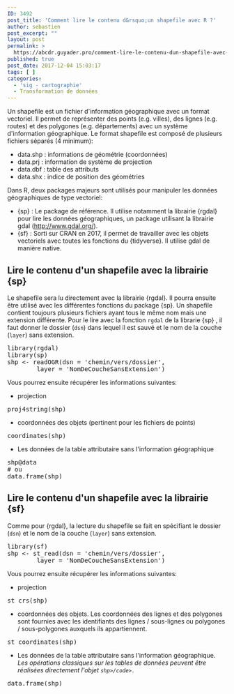 ```yaml
---
ID: 3492
post_title: 'Comment lire le contenu d&rsquo;un shapefile avec R ?'
author: sebastien
post_excerpt: ""
layout: post
permalink: >
  https://abcdr.guyader.pro/comment-lire-le-contenu-dun-shapefile-avec-r/
published: true
post_date: 2017-12-04 15:03:17
tags: [ ]
categories:
  - 'sig - cartographie'
  - Transformation de données
---
```

Un shapefile est un fichier d'information géographique avec un format vectoriel. Il permet de représenter des points (e.g. villes), des lignes (e.g. routes) et des polygones (e.g. départements) avec un système d'information géographique. Le format shapefile est composé de plusieurs fichiers séparés (4 minimum):
<ul>
 	<li>data.shp : informations de géométrie (coordonnées)</li>
 	<li>data.prj : information de système de projection</li>
 	<li>data.dbf : table des attributs</li>
 	<li>data.shx : indice de position des géométries</li>
</ul>
Dans R, deux packages majeurs sont utilisés pour manipuler les données géographiques de type vectoriel:
<ul>
 	<li>{sp} : Le package de référence. Il utilise notamment la librairie {rgdal} pour lire les données géographiques, un package utilisant la librairie gdal (<a href="http://www.gdal.org/">http://www.gdal.org/</a>).</li>
 	<li>{sf} : Sorti sur CRAN en 2017, il permet de travailler avec les objets vectoriels avec toutes les fonctions du {tidyverse}. Il utilise gdal de manière native.</li>
</ul>
<h2>Lire le contenu d'un shapefile avec la librairie {sp}</h2>
Le shapefile sera lu directement avec la librairie {rgdal}. Il pourra ensuite être utilisé avec les différentes fonctions du package {sp}.
Un shapefile contient toujours plusieurs fichiers ayant tous le même nom mais une extension différente. Pour le lire avec la fonction <code>rgdal</code> de la librarie {sp} , il faut donner le dossier (<code>dsn</code>) dans lequel il est sauvé et le nom de la couche (<code>layer</code>) sans extension.
<pre lang="rsplus">library(rgdal)
library(sp)
shp &lt;- readOGR(dsn = 'chemin/vers/dossier', 
        layer = 'NomDeCoucheSansExtension')
</pre>
Vous pourrez ensuite récupérer les informations suivantes:
<ul>
 	<li>projection</li>
</ul>
<pre lang="rsplus">proj4string(shp)
</pre>
<ul>
 	<li>coordonnées des objets (pertinent pour les fichiers de points)</li>
</ul>
<pre lang="rsplus">coordinates(shp)
</pre>
<ul>
 	<li>Les données de la table attributaire sans l'information géographique</li>
</ul>
<pre lang="rsplus">shp@data
# ou
data.frame(shp)
</pre>
<h2>Lire le contenu d'un shapefile avec la librairie {sf}</h2>
Comme pour {rgdal}, la lecture du shapefile se fait en spécifiant le dossier (<code>dsn</code>) et le nom de la couche (<code>layer</code>) sans extension.
<pre lang="rsplus">library(sf)
shp &lt;- st_read(dsn = 'chemin/vers/dossier', 
        layer = 'NomDeCoucheSansExtension')
</pre>
Vous pourrez ensuite récupérer les informations suivantes:
<ul>
 	<li>projection</li>
</ul>
<pre lang="rsplus">st_crs(shp)
</pre>
<ul>
 	<li>coordonnées des objets. Les coordonnées des lignes et des polygones sont fournies avec les identifiants des lignes / sous-lignes ou polygones / sous-polygones auxquels ils appartiennent.</li>
</ul>
<pre lang="rsplus">st_coordinates(shp)
</pre>
<ul>
 	<li>Les données de la table attributaire sans l'information géographique. <em>Les opérations classiques sur les tables de données peuvent être réalisées directement l'objet <code>shp&gt;/code&gt;.</code></em></li>
</ul>
<pre lang="rsplus">data.frame(shp)
</pre>